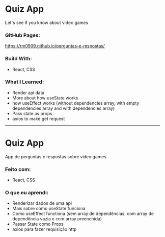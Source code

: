 # Quiz App
Let's see if you know about video games

### GitHub Pages:
https://rm0909.github.io/perguntas-e-respostas/

### Build With:
- React, CSS
### What I Learned:
- Render api data
- More about how useState works
- how useEffect works (without dependencies array, with empty dependencies array and with dependencies array)
- Pass state as props
- axios to make get request

____________________________________________________________________________________________________________________

# Quiz App
App de perguntas e respostas sobre video games.  

### Feito com:
- React, CSS  

### O que eu aprendi:
- Renderizar dados de uma api
- Mais sobre como useState funciona
- Como useEffect functiona (sem array de dependências, com array de dependência vazia e com array preenchida)
- Passar State como Props
- axios para fazer requisição http
